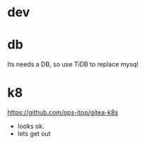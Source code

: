 # dev


# db
Its needs a DB, so use TiDB to replace mysql

# k8
https://github.com/ops-itop/gitea-k8s
- looks ok.
- lets get out 
